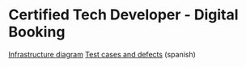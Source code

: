 # Certified Tech Developer - Digital Booking

[Infrastructure diagram][link]
[Test cases and defects][casos] (spanish)

[link]: https://app.cloudcraft.co/view/61212887-2e5d-4c3f-8caa-28d23cde00fe?key=35bfb1bd-73bd-49e7-a17b-23e8885477fb

[casos]: https://docs.google.com/spreadsheets/d/1w8H9ox3iHCIQ43-wYLKe8DAEbtcUau4j/edit#gid=591069469 
